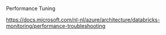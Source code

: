 Performance Tuning

https://docs.microsoft.com/nl-nl/azure/architecture/databricks-monitoring/performance-troubleshooting

